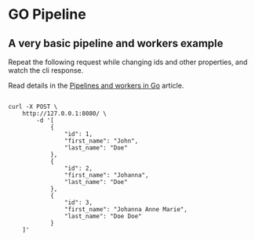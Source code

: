 # GO Pipeline

## A very basic pipeline and workers example

Repeat the following request while changing ids and other properties, and watch the cli response.

Read details in the [Pipelines and workers in Go](https://blog.andreiavram.ro/pipelines-workers-go/) article.

```

curl -X POST \
    http://127.0.0.1:8080/ \
        -d '[
            {
                "id": 1,
                "first_name": "John",
                "last_name": "Doe"
            },
            {
                "id": 2,
                "first_name": "Johanna",
                "last_name": "Doe"
            },
            {
                "id": 3,
                "first_name": "Johanna Anne Marie",
                "last_name": "Doe Doe"
            }
    ]'
 ```
